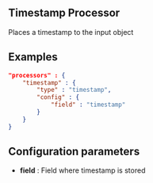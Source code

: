 ## Timestamp Processor

Places a timestamp to the input object

## Examples

```json
"processors" : {
	"timestamp" : {
		"type" : "timestamp",
		"config" : {
			"field" : "timestamp"
		}
	}
}
```

## Configuration parameters
* **field** : Field where timestamp is stored
